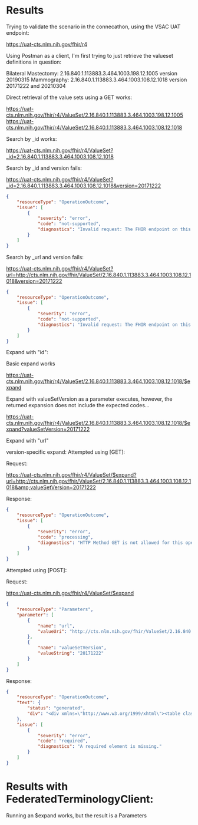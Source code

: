 # Results

Trying to validate the scenario in the connecathon, using the VSAC UAT endpoint:

https://uat-cts.nlm.nih.gov/fhir/r4

Using Postman as a client, I'm first trying to just retrieve the valueset definitions in question:

Bilateral Mastectomy: 2.16.840.1.113883.3.464.1003.198.12.1005 version 20190315
Mammography: 2.16.840.1.113883.3.464.1003.108.12.1018 version 20171222 and 20210304

Direct retrieval of the value sets using a GET works:

https://uat-cts.nlm.nih.gov/fhir/r4/ValueSet/2.16.840.1.113883.3.464.1003.198.12.1005
https://uat-cts.nlm.nih.gov/fhir/r4/ValueSet/2.16.840.1.113883.3.464.1003.108.12.1018

Search by _id works:

https://uat-cts.nlm.nih.gov/fhir/r4/ValueSet?_id=2.16.840.1.113883.3.464.1003.108.12.1018

Search by _id and version fails:

https://uat-cts.nlm.nih.gov/fhir/r4/ValueSet?_id=2.16.840.1.113883.3.464.1003.108.12.1018&version=20171222

```json
{
    "resourceType": "OperationOutcome",
    "issue": [
        {
            "severity": "error",
            "code": "not-supported",
            "diagnostics": "Invalid request: The FHIR endpoint on this server does not know how to handle GET operation[ValueSet] with parameters [[_id, version]]"
        }
    ]
}
```

Search by _url and version fails:

https://uat-cts.nlm.nih.gov/fhir/r4/ValueSet?url=http://cts.nlm.nih.gov/fhir/ValueSet/2.16.840.1.113883.3.464.1003.108.12.1018&version=20171222

```json
{
    "resourceType": "OperationOutcome",
    "issue": [
        {
            "severity": "error",
            "code": "not-supported",
            "diagnostics": "Invalid request: The FHIR endpoint on this server does not know how to handle GET operation[ValueSet] with parameters [[version, url]]"
        }
    ]
}
```

Expand with "id":

Basic expand works

https://uat-cts.nlm.nih.gov/fhir/r4/ValueSet/2.16.840.1.113883.3.464.1003.108.12.1018/$expand

Expand with valueSetVersion as a parameter executes, however, the returned expansion does not include the expected codes...

https://uat-cts.nlm.nih.gov/fhir/r4/ValueSet/2.16.840.1.113883.3.464.1003.108.12.1018/$expand?valueSetVersion=20171222

Expand with "url"

version-specific expand:
Attempted using [GET]:

Request:

https://uat-cts.nlm.nih.gov/fhir/r4/ValueSet/$expand?url=http://cts.nlm.nih.gov/fhir/ValueSet/2.16.840.1.113883.3.464.1003.108.12.1018&amp;valueSetVersion=20171222

Response:

```json
{
    "resourceType": "OperationOutcome",
    "issue": [
        {
            "severity": "error",
            "code": "processing",
            "diagnostics": "HTTP Method GET is not allowed for this operation. Allowed method(s): POST"
        }
    ]
}
```

Attempted using [POST]:

Request:

https://uat-cts.nlm.nih.gov/fhir/r4/ValueSet/$expand

```json
{
    "resourceType": "Parameters",
    "parameter": [
        {
            "name": "url",
            "valueUri": "http://cts.nlm.nih.gov/fhir/ValueSet/2.16.840.1.113883.3.464.1003.108.12.1018"
        },
        {
            "name": "valueSetVersion",
            "valueString": "20171222"
        }
    ]
}
```

Response:

```json
{
    "resourceType": "OperationOutcome",
    "text": {
        "status": "generated",
        "div": "<div xmlns=\"http://www.w3.org/1999/xhtml\"><table class=\"grid\"><tr><td><b>Severity</b></td><td><b>Location</b></td><td><b>Code</b></td><td><b>Details</b></td><td><b>Diagnostics</b></td></tr><tr><td>ERROR</td><td/><td>Required element missing</td><td/><td>A required element is missing.</td></tr></table></div>"
    },
    "issue": [
        {
            "severity": "error",
            "code": "required",
            "diagnostics": "A required element is missing."
        }
    ]
}
```

# Results with FederatedTerminologyClient:

Running an $expand works, but the result is a Parameters
